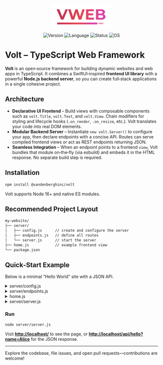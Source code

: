 <p align="center">
  <img src="https://github.com/vandenberghinc/volt/blob/main/dev/media/icon/stroke.png?raw=true" alt="Volt Logo" width="200">
</p>

<p align="center">
  <img src="https://img.shields.io/badge/version-1.1.23-orange" alt="Version">
  <img src="https://img.shields.io/badge/language-TypeScript-blue" alt="Language">
  <img src="https://img.shields.io/badge/status-in%20development-forestgreen" alt="Status">
  <img src="https://img.shields.io/badge/OS-MacOS%20%26%20Linux-blue" alt="OS">
</p>

# Volt – TypeScript Web Framework

**Volt** is an open‑source framework for building dynamic websites and web apps in TypeScript. It combines a SwiftUI‑inspired **frontend UI library** with a powerful **Node.js backend server**, so you can create full‑stack applications in a single cohesive project.

## Architecture

* **Declarative UI Frontend** – Build views with composable components such as `volt.Title`, `volt.Text`, and `volt.View`. Chain modifiers for styling and lifecycle hooks (`.on_render`, `.on_resize`, etc.). Volt translates your code into real DOM elements.
* **Modular Backend Server** – Instantiate `new volt.Server()` to configure your app, then declare endpoints with a concise API. Routes can serve compiled frontend views *or* act as REST endpoints returning JSON.
* **Seamless Integration** – When an endpoint points to a frontend `view`, Volt bundles that module on‑the‑fly (via esbuild) and embeds it in the HTML response. No separate build step is required.

## Installation

```bash
npm install @vandenberghinc/volt
```

Volt supports Node 16+ and native ES modules.

## Recommended Project Layout

```
my‑website/
├── server/
│   ├── config.js      // create and configure the server
│   ├── endpoints.js   // define all routes
│   └── server.js      // start the server
├── home.js            // example frontend view
└── package.json
```

## Quick‑Start Example

Below is a minimal “Hello World” site with a JSON API.

<details>
<summary>server/config.js</summary>

```js
import * as volt from "@vandenberghinc/volt";

export const server = new volt.Server({
  // domain: "localhost",
  // port: 3000,
  // source: __dirname + "/..",
  // company: { name: "MySite" }
});
```

</details>

<details>
<summary>server/endpoints.js</summary>

```js
import { server } from "./config.js";

// Home page served at "/"
server.endpoint({
  endpoint: "/",
  view: { source: "./home.js" }
});

// JSON API at "/api/hello"
server.endpoint({
  endpoint: "/api/hello",
  method: "GET",
  params: {
    name: { type: "string", def: "World" }
  },
  callback(stream, params) {
    return stream.send({
      status: 200,
      data: { message: `Hello, ${params.name}!` }
    });
  }
});
```

</details>

<details>
<summary>home.js</summary>

```js
import * as volt from "@vandenberghinc/volt/frontend";

volt.utils.on_load(() => {
  return volt.View(
    volt.Title("Hello, Volt!").color("red"),
    volt.Text("This is a Volt example page.")
      .on_render(el => {
        el.color("blue");
        console.log("Text rendered");
      })
  );
});
```

</details>

<details>
<summary>server/server.js</summary>

```js
import { server } from "./config.js";
import "./endpoints.js";

await server.start();
console.log("Volt server running…");
```

</details>

### Run

```bash
node server/server.js
```

Visit **[http://localhost/](http://localhost/)** to see the page, or **[http://localhost/api/hello?name=Alice](http://localhost/api/hello?name=Alice)** for the JSON response.

---

Explore the codebase, file issues, and open pull requests—contributions are welcome!
